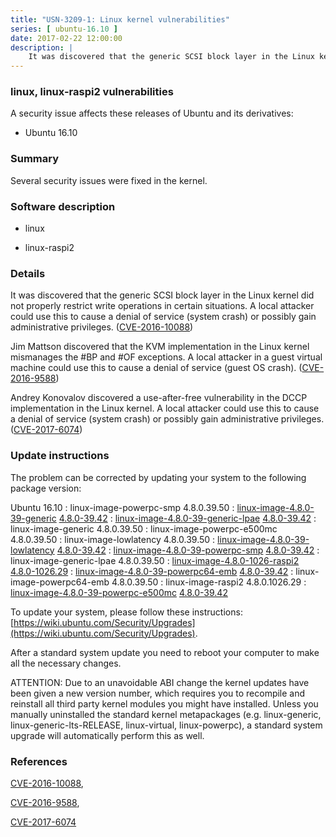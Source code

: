 ```yaml
---
title: "USN-3209-1: Linux kernel vulnerabilities"
series: [ ubuntu-16.10 ]
date: 2017-02-22 12:00:00
description: |
    It was discovered that the generic SCSI block layer in the Linux kernel did not properly restrict write operations in certain situations. A local attacker could use this to cause a denial of service (system crash) or possibly gain administrative privileges. ([CVE-2016-10088](http://people.ubuntu.com/~ubuntu-security/cve/CVE-2016-10088))
--- 
```

 
### linux, linux-raspi2 vulnerabilities

A security issue affects these releases of Ubuntu and its derivatives:

* Ubuntu 16.10

### Summary

Several security issues were fixed in the kernel. 

### Software description

* linux 

* linux-raspi2 

### Details

It was discovered that the generic SCSI block layer in the Linux kernel did not properly restrict write operations in certain situations. A local attacker could use this to cause a denial of service (system crash) or possibly gain administrative privileges. ([CVE-2016-10088](http://people.ubuntu.com/~ubuntu-security/cve/CVE-2016-10088))

Jim Mattson discovered that the KVM implementation in the Linux kernel mismanages the #BP and #OF exceptions. A local attacker in a guest virtual machine could use this to cause a denial of service (guest OS crash). ([CVE-2016-9588](http://people.ubuntu.com/~ubuntu-security/cve/CVE-2016-9588))

Andrey Konovalov discovered a use-after-free vulnerability in the DCCP implementation in the Linux kernel. A local attacker could use this to cause a denial of service (system crash) or possibly gain administrative privileges. ([CVE-2017-6074](http://people.ubuntu.com/~ubuntu-security/cve/CVE-2017-6074)) 

### Update instructions

The problem can be corrected by updating your system to the following package version:

Ubuntu 16.10
 : linux-image-powerpc-smp <span>4.8.0.39.50</span>
 : [linux-image-4.8.0-39-generic](https://launchpad.net/ubuntu/+source/linux) <span> [4.8.0-39.42](https://launchpad.net/ubuntu/+source/linux/4.8.0-39.42) </span> 
 : [linux-image-4.8.0-39-generic-lpae](https://launchpad.net/ubuntu/+source/linux) <span> [4.8.0-39.42](https://launchpad.net/ubuntu/+source/linux/4.8.0-39.42) </span> 
 : linux-image-generic <span>4.8.0.39.50</span>
 : linux-image-powerpc-e500mc <span>4.8.0.39.50</span>
 : linux-image-lowlatency <span>4.8.0.39.50</span>
 : [linux-image-4.8.0-39-lowlatency](https://launchpad.net/ubuntu/+source/linux) <span> [4.8.0-39.42](https://launchpad.net/ubuntu/+source/linux/4.8.0-39.42) </span> 
 : [linux-image-4.8.0-39-powerpc-smp](https://launchpad.net/ubuntu/+source/linux) <span> [4.8.0-39.42](https://launchpad.net/ubuntu/+source/linux/4.8.0-39.42) </span> 
 : linux-image-generic-lpae <span>4.8.0.39.50</span>
 : [linux-image-4.8.0-1026-raspi2](https://launchpad.net/ubuntu/+source/linux-raspi2) <span> [4.8.0-1026.29](https://launchpad.net/ubuntu/+source/linux-raspi2/4.8.0-1026.29) </span> 
 : [linux-image-4.8.0-39-powerpc64-emb](https://launchpad.net/ubuntu/+source/linux) <span> [4.8.0-39.42](https://launchpad.net/ubuntu/+source/linux/4.8.0-39.42) </span> 
 : linux-image-powerpc64-emb <span>4.8.0.39.50</span>
 : linux-image-raspi2 <span>4.8.0.1026.29</span>
 : [linux-image-4.8.0-39-powerpc-e500mc](https://launchpad.net/ubuntu/+source/linux) <span> [4.8.0-39.42](https://launchpad.net/ubuntu/+source/linux/4.8.0-39.42) </span> 

To update your system, please follow these instructions: [https://wiki.ubuntu.com/Security/Upgrades](https://wiki.ubuntu.com/Security/Upgrades).

After a standard system update you need to reboot your computer to make all the necessary changes.

ATTENTION: Due to an unavoidable ABI change the kernel updates have been given a new version number, which requires you to recompile and reinstall all third party kernel modules you might have installed. Unless you manually uninstalled the standard kernel metapackages (e.g. linux-generic, linux-generic-lts-RELEASE, linux-virtual, linux-powerpc), a standard system upgrade will automatically perform this as well. 

### References

 [CVE-2016-10088](http://people.ubuntu.com/~ubuntu-security/cve/CVE-2016-10088), 

 [CVE-2016-9588](http://people.ubuntu.com/~ubuntu-security/cve/CVE-2016-9588), 

 [CVE-2017-6074](http://people.ubuntu.com/~ubuntu-security/cve/CVE-2017-6074)
 
